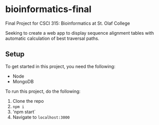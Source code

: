# bioinformatics-final
Final Project for CSCI 315: Bioinformatics at St. Olaf College

Seeking to create a web app to display sequence alignment tables with automatic calculation of best traversal paths.

## Setup
To get started in this project, you need the following:
  * Node
  * MongoDB
  
To run this project, do the following:
  1. Clone the repo
  2. `npm i`
  3. 'npm start`
  4. Navigate to `localhost:3000`
 
